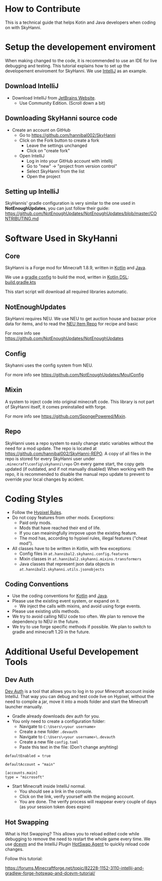 # How to Contribute

This is a technical guide that helps Kotin and Java developers when coding on with SkyHanni.

# Setup the developement enviroment

When making changed to the code, it is recommended to use an IDE for live debugging and testing.
This tutorial explains how to set up the developement enviroment for SkyHanni.
We use [IntelliJ](https://www.jetbrains.com/idea/) as an example.

## Download IntelliJ

- Download IntelliJ from [JetBrains Website](https://www.jetbrains.com/idea/download/).
    - Use Community Edition. (Scroll down a bit)

## Downloading SkyHanni source code

- Create an account on GitHub
    - Go to https://github.com/hannibal002/SkyHanni
    - Click on the Fork button to create a fork
        - Leave the settings unchanged
        - Click on "create fork"
    - Open IntelliJ
        - Log in into your GitHub account with intellij
        - Go to "new" -> "project from version control"
        - Select SkyHanni from the list
        - Open the project

## Setting up IntelliJ

SkyHannis' gradle configuration is very similar to the one used in **NotEnoughUpdates**, you can just follow their
guide:
https://github.com/NotEnoughUpdates/NotEnoughUpdates/blob/master/CONTRIBUTING.md

# Software Used in SkyHanni

## Core

SkyHanni is a Forge mod for Minecraft 1.8.9, written in [Kotlin](https://kotlinlang.org/)
and [Java](https://www.java.com/en/).

We use a [gradle config](https://gradle.org/) to build the mod,
written in [Kotlin DSL](https://docs.gradle.org/current/userguide/kotlin_dsl.html):
[build.gradle.kts](https://github.com/hannibal002/SkyHanni/blob/beta/build.gradle.kts)

This start script will download all required libraries automatic.

## NotEnoughUpdates

SkyHanni requires NEU.
We use NEU to get auction house and bazaar price data for items, and to read
the [NEU Item Repo](https://github.com/NotEnoughUpdates/NotEnoughUpdates-REPO) for recipe and basic

For more info see https://github.com/NotEnoughUpdates/NotEnoughUpdates

## Config

Skyhanni uses the config system from NEU.

For more info see https://github.com/NotEnoughUpdates/MoulConfig

## Mixin

A system to inject code into original minecraft code.
This library is not part of SkyHanni itself, it comes preinstalled with forge.

For more info see https://github.com/SpongePowered/Mixin.

## Repo

SkyHanni uses a repo system to easily change static variables without the need for a mod update.
The repo is located at https://github.com/hannibal002/SkyHanni-REPO.
A copy of all files in the repo is stored for every SkyHanni user under `.minecraft\config\skyhanni\repo`
On every game start, the copy gets updated (if outdated, and if not manually disabled)
When working with the repo, it is recommended to disable the manual repo update to prevent to override your local
changes by acident.

# Coding Styles

- Follow the [Hypixel Rules](https://hypixel.net/rules).
- Do not copy features from other mods. Exceptions:
    - Paid only mods.
    - Mods that have reached their end of life.
    - If you can meainingfully imrpove upon the existing feature.
    - The mod has, according to hypixel rules, illegal features ("cheat mod").
- All classes have to be written in Kotlin, with few exceptions:
    - Config files in `at.hannibal2.skyhanni.config.features`
    - Mixin classes in `at.hannibal2.skyhanni.mixins.transformers`
    - Java classes that represent json data objects in `at.hannibal2.skyhanni.utils.jsonobjects`

## Coding Conventions

- Use the coding conventions for [Kotlin](https://kotlinlang.org/docs/coding-conventions.html)
  and [Java](https://www.oracle.com/java/technologies/javase/codeconventions-contents.html).
- Please use the existing event system, or expand on it.
    - We inject the calls with mixins, and avoid using forge events.
- Please use existing utils methods.
- We try to avoid calling NEU code too often. We plan to remove the dependency to NEU in the future.
- We try to use forge specific methods if possible. We plan to switch to gradle and minecraft 1.20 in the future.

# Additional Useful Developement Tools

## Dev Auth

[Dev Auth](https://github.com/DJtheRedstoner/DevAuth) is a tool that allows you to log in to your Minecraft account
inside IntelliJ. That way you can
debug and test code live on Hypixel, without the need to compile a jar, move it into a mods folder and start the
Minecraft launcher manually.

- Gradle already downloads dev auth for you.
- You only need to create a configuration folder:
    - Navigate to `C:\Users\<your username>`
    - Create a new folder `.devauth`
    - Navigate to `C:\Users\<your username>\.devauth`
    - Create a new file `config.toml`
    - Paste this text in the file: (Don't change anyhting)

```
defaultEnabled = true

defaultAccount = "main"

[accounts.main]
type = "microsoft"
```

- Start Minecraft inside IntelliJ normal.
    - You should see a link in the console.
    - Click on the link, verify yourself with the mojang account.
    - You are done. The verify process will reappear every couple of days (as your session token does expire)

## Hot Swapping

What is Hot Swapping? This allows you to reload edited code while debugging to remove the need to restart
the whole game every time.
We use [dcevm](https://dcevm.github.io/) and the IntelliJ
Plugin [HotSwap Agent](https://plugins.jetbrains.com/plugin/9552-hotswapagent) to quickly reload code changes.

Follow this tutorial:

https://forums.Minecraftforge.net/topic/82228-1152-3110-intellij-and-gradlew-forge-hotswap-and-dcevm-tutorial/
